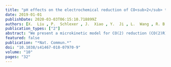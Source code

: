 ```yaml
---
title: "pH effects on the electrochemical reduction of CO<sub>2</sub> towards C<sub>2</sub> products on stepped copper"
date: 2019-01-01
publishDate: 2020-03-03T06:15:10.718899Z
authors: [X.  Liu , P.  Schlexer , J.  Xiao , Y.  Ji , L.  Wang , R. B.  Sandberg , M.  Tang , K. S.  Brown , H.  Peng , <b>S.  Ringe</b> , C.  Hahn , T. F.  Jaramillo , J. K.  Nørskov , K.  Chan* ]
publication_types: ["2"]
abstract: "We present a microkinetic model for CO(2) reduction (CO(2)R) on Cu(211) towards C2 products, based on energetics estimated from an explicit solvent model. We show that the differences in both Tafel slopes and pH dependence for C1 vs C2 activity arise from differences in their multi-step mechanisms. We find the depletion in C2 products observed at high overpotential and high pH to arise from the 2nd order dependence of C-C coupling on CO coverage, which decreases due to competition from the C1 pathway. We further demonstrate that CO(2) reduction at a fixed pH yield similar activities, due to the facile kinetics for CO2 reduction to CO on Cu, which suggests C2 products to be favored for CO2R under alkaline conditions. The mechanistic insights of this work elucidate how reaction conditions can lead to significant enhancements in selectivity and activity towards higher value C2 products."
featured: false
publication: "*Nat. Commun.*"
doi: "10.1038/s41467-018-07970-9"
volume: "10"
pages: "32"
---
```


